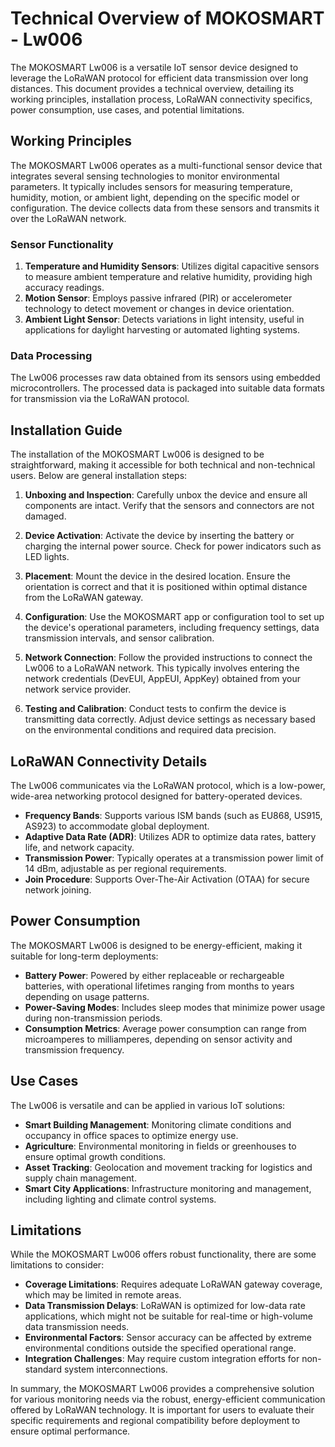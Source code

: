 # Technical Overview of MOKOSMART - Lw006

The MOKOSMART Lw006 is a versatile IoT sensor device designed to leverage the LoRaWAN protocol for efficient data transmission over long distances. This document provides a technical overview, detailing its working principles, installation process, LoRaWAN connectivity specifics, power consumption, use cases, and potential limitations.

## Working Principles

The MOKOSMART Lw006 operates as a multi-functional sensor device that integrates several sensing technologies to monitor environmental parameters. It typically includes sensors for measuring temperature, humidity, motion, or ambient light, depending on the specific model or configuration. The device collects data from these sensors and transmits it over the LoRaWAN network.

### Sensor Functionality

1. **Temperature and Humidity Sensors**: Utilizes digital capacitive sensors to measure ambient temperature and relative humidity, providing high accuracy readings.
2. **Motion Sensor**: Employs passive infrared (PIR) or accelerometer technology to detect movement or changes in device orientation.
3. **Ambient Light Sensor**: Detects variations in light intensity, useful in applications for daylight harvesting or automated lighting systems.

### Data Processing

The Lw006 processes raw data obtained from its sensors using embedded microcontrollers. The processed data is packaged into suitable data formats for transmission via the LoRaWAN protocol.

## Installation Guide

The installation of the MOKOSMART Lw006 is designed to be straightforward, making it accessible for both technical and non-technical users. Below are general installation steps:

1. **Unboxing and Inspection**: Carefully unbox the device and ensure all components are intact. Verify that the sensors and connectors are not damaged.

2. **Device Activation**: Activate the device by inserting the battery or charging the internal power source. Check for power indicators such as LED lights.

3. **Placement**: Mount the device in the desired location. Ensure the orientation is correct and that it is positioned within optimal distance from the LoRaWAN gateway.

4. **Configuration**: Use the MOKOSMART app or configuration tool to set up the device's operational parameters, including frequency settings, data transmission intervals, and sensor calibration.

5. **Network Connection**: Follow the provided instructions to connect the Lw006 to a LoRaWAN network. This typically involves entering the network credentials (DevEUI, AppEUI, AppKey) obtained from your network service provider.

6. **Testing and Calibration**: Conduct tests to confirm the device is transmitting data correctly. Adjust device settings as necessary based on the environmental conditions and required data precision.

## LoRaWAN Connectivity Details

The Lw006 communicates via the LoRaWAN protocol, which is a low-power, wide-area networking protocol designed for battery-operated devices. 

- **Frequency Bands**: Supports various ISM bands (such as EU868, US915, AS923) to accommodate global deployment.
- **Adaptive Data Rate (ADR)**: Utilizes ADR to optimize data rates, battery life, and network capacity.
- **Transmission Power**: Typically operates at a transmission power limit of 14 dBm, adjustable as per regional requirements.
- **Join Procedure**: Supports Over-The-Air Activation (OTAA) for secure network joining.

## Power Consumption

The MOKOSMART Lw006 is designed to be energy-efficient, making it suitable for long-term deployments:

- **Battery Power**: Powered by either replaceable or rechargeable batteries, with operational lifetimes ranging from months to years depending on usage patterns.
- **Power-Saving Modes**: Includes sleep modes that minimize power usage during non-transmission periods.
- **Consumption Metrics**: Average power consumption can range from microamperes to milliamperes, depending on sensor activity and transmission frequency.

## Use Cases

The Lw006 is versatile and can be applied in various IoT solutions:

- **Smart Building Management**: Monitoring climate conditions and occupancy in office spaces to optimize energy use.
- **Agriculture**: Environmental monitoring in fields or greenhouses to ensure optimal growth conditions.
- **Asset Tracking**: Geolocation and movement tracking for logistics and supply chain management.
- **Smart City Applications**: Infrastructure monitoring and management, including lighting and climate control systems.

## Limitations

While the MOKOSMART Lw006 offers robust functionality, there are some limitations to consider:

- **Coverage Limitations**: Requires adequate LoRaWAN gateway coverage, which may be limited in remote areas.
- **Data Transmission Delays**: LoRaWAN is optimized for low-data rate applications, which might not be suitable for real-time or high-volume data transmission needs.
- **Environmental Factors**: Sensor accuracy can be affected by extreme environmental conditions outside the specified operational range.
- **Integration Challenges**: May require custom integration efforts for non-standard system interconnections.

In summary, the MOKOSMART Lw006 provides a comprehensive solution for various monitoring needs via the robust, energy-efficient communication offered by LoRaWAN technology. It is important for users to evaluate their specific requirements and regional compatibility before deployment to ensure optimal performance.